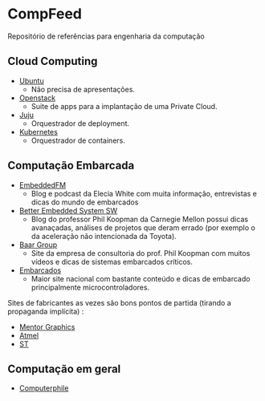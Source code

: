 # CompFeed
Repositório de referências para engenharia da computação

## Cloud Computing

- [Ubuntu](https://tutorials.ubuntu.com/)
    - Não precisa de apresentações.
- [Openstack](https://www.openstack.org/videos/)
    - Suite de apps para a implantação de uma Private Cloud.
- [Juju](https://jujucharms.com/community/blog)
    - Orquestrador de deployment.
- [Kubernetes](http://blog.kubernetes.io/)
    - Orquestrador de containers.

## Computação Embarcada 

- [EmbeddedFM](http://embedded.fm/)
    - Blog e podcast da Elecia White com muita informação, entrevistas e dicas do mundo de embarcados
- [Better Embedded System SW](https://betterembsw.blogspot.com.br/)
    - Blog do professor Phil Koopman da Carnegie Mellon possui dicas avanaçadas, análises de projetos que deram errado (por exemplo o da aceleração não intencionada da Toyota).
- [Baar Group](https://barrgroup.com/blog)
    - Site da empresa de consultoria do prof. Phil Koopman com muitos vídeos e dicas de sistemas embarcados críticos.
- [Embarcados](https://www.embarcados.com.br/)
    - Maior site nacional com bastante conteúdo e dicas de embarcado principalmente microcontroladores.

Sites de fabricantes as vezes são bons pontos de partida (tirando a propaganda implícita) :

- [Mentor Graphics](https://www.mentor.com/embedded-software/)
- [Atmel](http://www.atmel.com/)
- [ST](http://www.st.com/content/st_com/en.html)

## Computação em geral

- [Computerphile](https://www.youtube.com/user/Computerphile)
